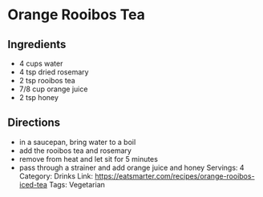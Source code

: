 # Orange Rooibos Tea
## Ingredients
- 4 cups water
- 4 tsp dried rosemary
- 2 tsp rooibos tea
- 7/8 cup orange juice
- 2 tsp honey
## Directions
- in a saucepan, bring water to a boil
- add the rooibos tea and rosemary
- remove from heat and let sit for 5 minutes
- pass through a strainer and add orange juice and honey
Servings: 4
Category: Drinks
Link: https://eatsmarter.com/recipes/orange-rooibos-iced-tea
Tags: Vegetarian
